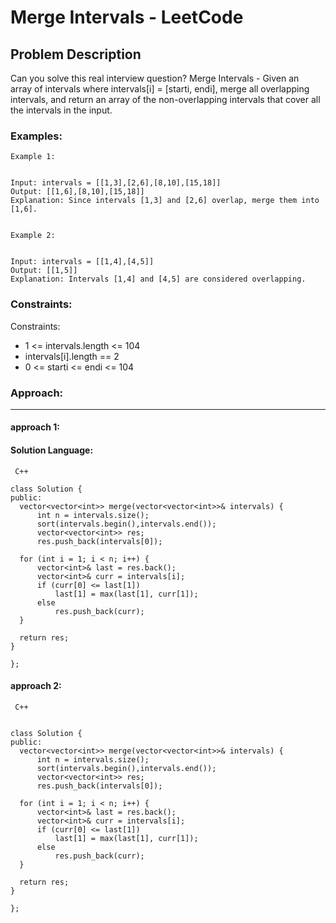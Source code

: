 # Merge Intervals - LeetCode
  
  ## Problem Description
  
  Can you solve this real interview question? Merge Intervals - Given an array of intervals where intervals[i] = [starti, endi], merge all overlapping intervals, and return an array of the non-overlapping intervals that cover all the intervals in the input.
  
  ### Examples:
  ```
  Example 1:


Input: intervals = [[1,3],[2,6],[8,10],[15,18]]
Output: [[1,6],[8,10],[15,18]]
Explanation: Since intervals [1,3] and [2,6] overlap, merge them into [1,6].


Example 2:


Input: intervals = [[1,4],[4,5]]
Output: [[1,5]]
Explanation: Intervals [1,4] and [4,5] are considered overlapping.
  ```
  
  ### Constraints:
  
  Constraints:

 * 1 <= intervals.length <= 104
 * intervals[i].length == 2
 * 0 <= starti <= endi <= 104
  
  
  ### Approach:
  ---
  
  #### approach 1:
  

  #### Solution Language:
  ```  C++  ```
  ```
  class Solution {
public:
    vector<vector<int>> merge(vector<vector<int>>& intervals) {
        int n = intervals.size();
        sort(intervals.begin(),intervals.end());
        vector<vector<int>> res;
        res.push_back(intervals[0]);

    for (int i = 1; i < n; i++) {
        vector<int>& last = res.back();
        vector<int>& curr = intervals[i]; 
        if (curr[0] <= last[1]) 
            last[1] = max(last[1], curr[1]);
        else 
            res.push_back(curr);
    }

    return res;
}
        
};
  ```
  

 
  #### approach 2: 

 ``` C++``` 
  ```  

 class Solution {
public:
    vector<vector<int>> merge(vector<vector<int>>& intervals) {
        int n = intervals.size();
        sort(intervals.begin(),intervals.end());
        vector<vector<int>> res;
        res.push_back(intervals[0]);

    for (int i = 1; i < n; i++) {
        vector<int>& last = res.back();
        vector<int>& curr = intervals[i]; 
        if (curr[0] <= last[1]) 
            last[1] = max(last[1], curr[1]);
        else 
            res.push_back(curr);
    }

    return res;
}
        
}; 

 ``` 
